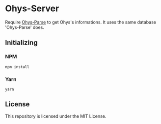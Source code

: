 # Ohys-Server

Require [Ohys-Parse](https://github.com/gokoro/Ohys-Parse) to get Ohys's informations. It uses the same database 'Ohys-Parse' does.

## Initializing

### NPM
``npm install``

### Yarn
``yarn``

## License

This repository is licensed under the MIT License.
